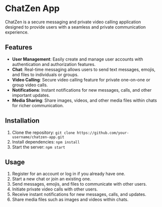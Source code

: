 # ChatZen App

ChatZen is a secure messaging and private video calling application designed to provide users with a seamless and private communication experience.

## Features

- **User Management**: Easily create and manage user accounts with authentication and authorization features.
- **Chat**: Real-time messaging allows users to send text messages, emojis, and files to individuals or groups.
- **Video Calling**: Secure video calling feature for private one-on-one or group video calls.
- **Notifications**: Instant notifications for new messages, calls, and other important updates.
- **Media Sharing**: Share images, videos, and other media files within chats for richer communication.

## Installation

1. Clone the repository: `git clone https://github.com/your-username/chatzen-app.git`
2. Install dependencies: `npm install`
3. Start the server: `npm start`

## Usage

1. Register for an account or log in if you already have one.
2. Start a new chat or join an existing one.
3. Send messages, emojis, and files to communicate with other users.
4. Initiate private video calls with other users.
5. Receive instant notifications for new messages, calls, and updates.
6. Share media files such as images and videos within chats.
